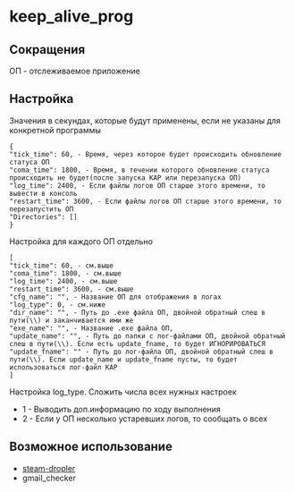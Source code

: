 # keep_alive_prog

## Сокращения
ОП - отслеживаемое приложение
 
## Настройка
Значения в секундах, которые будут применены, если не указаны для конкретной программы
```
{
"tick_time": 60, - Время, через которое будет происходить обновление статуса ОП
"coma_time": 1800, - Время, в течении которого обновление статуса происходить не будет(после запуска KAP или перезапуска ОП)
"log_time": 2400, - Если файлы логов ОП старше этого времени, то вывести в консоль
"restart_time": 3600, - Если файлы логов ОП старше этого времени, то перезапустить ОП
"Directories": []
}
```
Настройка для каждого ОП отдельно
```
[
"tick_time": 60, - см.выше
"coma_time": 1800, - см.выше
"log_time": 2400, - см.выше
"restart_time": 3600, - см.выше
"cfg_name": "", - Название ОП для отображения в логах
"log_type": 0, - см.ниже
"dir_name": "", - Путь до .exe файла ОП, двойной обратный слеш в пути(\\) и заканчивается ими же 
"exe_name": "", - Название .exe файла ОП,
"update_name": "", - Путь до папки с лог-файлами ОП, двойной обратный слеш в пути(\\). Если есть update_fname, то будет ИГНОРИРОВАТЬСЯ 
"update_fname": "" - Путь до лог-файла ОП, двойной обратный слеш в пути(\\). Если update_name и update_fname пусты, то будет использоваться лог-файл KAP
]
```
Настройка log_type. Сложить числа всех нужных настроек
- 1 - Выводить доп.информацию по ходу выполнения
- 2 - Если у ОП несколько устаревших логов, то сообщать о всех

## Возможное использование
- [steam-dropler](https://github.com/koperniki/steam-dropler)
- gmail_checker
